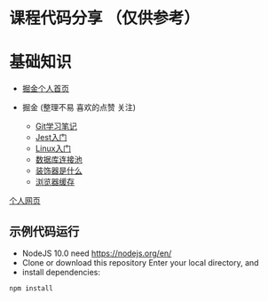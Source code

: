 # 课程代码分享 （仅供参考）



# 基础知识

- [掘金个人首页](https://juejin.im/user/1978776660216136/posts)
    
- 掘金 (整理不易 喜欢的点赞 关注)
    - [Git学习笔记](https://juejin.im/post/5eba6146e51d454dca710e73)
    - [Jest入门](https://juejin.im/post/5e6388366fb9a07cda097c47#heading-30)
    - [Linux入门](https://juejin.im/post/5e12f6616fb9a047fa032cc2)
    - [数据库连接池](https://juejin.im/post/5e50ebade51d4526f23a1c10)
    - [装饰器是什么](https://juejin.im/post/5de47ef851882548393c37be)
    - [浏览器缓存](https://juejin.im/post/5e8c1f04f265da480836ada5)

[个人网页](https://www.josephxia.com)



## 示例代码运行
- NodeJS 10.0 need https://nodejs.org/en/
- Clone or download this repository
Enter your local directory, and 
- install dependencies:
``` bash
npm install
```